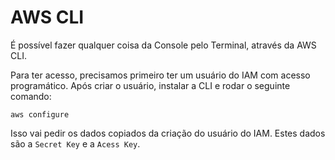 # AWS CLI

É possível fazer qualquer coisa da Console pelo Terminal, através da 
AWS CLI.

Para ter acesso, precisamos primeiro ter um usuário do IAM com acesso
programático. Após criar o usuário, instalar a CLI e rodar o seguinte
comando:

	aws configure

Isso vai pedir os dados copiados da criação do usuário do IAM. Estes
dados são a `Secret Key` e a `Acess Key`.
